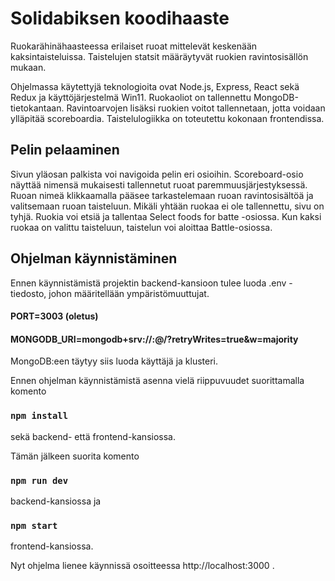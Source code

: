 # Solidabiksen koodihaaste

Ruokarähinähaasteessa erilaiset ruoat mittelevät keskenään kaksintaisteluissa. Taistelujen statsit määräytyvät ruokien ravintosisällön mukaan.

Ohjelmassa käytettyjä teknologioita ovat Node.js, Express, React sekä Redux ja käyttöjärjestelmä Win11. Ruokaoliot on tallennettu MongoDB-tietokantaan. Ravintoarvojen lisäksi ruokien voitot tallennetaan, jotta voidaan ylläpitää scoreboardia. Taistelulogiikka on toteutettu kokonaan frontendissa. 

## Pelin pelaaminen

Sivun yläosan palkista voi navigoida pelin eri osioihin. Scoreboard-osio näyttää nimensä mukaisesti tallennetut ruoat paremmuusjärjestyksessä. Ruoan nimeä klikkaamalla pääsee tarkastelemaan ruoan ravintosisältöä ja valitsemaan ruoan taisteluun. Mikäli yhtään ruokaa ei ole tallennettu, sivu on tyhjä. Ruokia voi etsiä ja tallentaa Select foods for batte -osiossa. Kun kaksi ruokaa on valittu taisteluun, taistelun voi aloittaa Battle-osiossa.

## Ohjelman käynnistäminen

Ennen käynnistämistä projektin backend-kansioon tulee luoda .env -tiedosto, johon määritellään ympäristömuuttujat. 

#### PORT=3003 (oletus)

#### MONGODB_URI=mongodb+srv://<username>:<password>@<cluster>/<dbname>?retryWrites=true&w=majority 

MongoDB:een täytyy siis luoda käyttäjä ja klusteri.

Ennen ohjelman käynnistämistä asenna vielä riippuvuudet suorittamalla komento

### `npm install`

sekä backend- että frontend-kansiossa.

Tämän jälkeen suorita komento

### `npm run dev`

backend-kansiossa ja 

### `npm start`

frontend-kansiossa.

Nyt ohjelma lienee käynnissä osoitteessa http://localhost:3000 .
